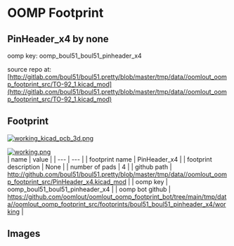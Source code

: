 # OOMP Footprint  
## PinHeader_x4  by none  
  
oomp key: oomp_boul51_boul51_pinheader_x4  
  
source repo at: [http://gitlab.com/boul51/boul51.pretty/blob/master/tmp/data//oomlout_oomp_footprint_src/TO-92_1.kicad_mod](http://gitlab.com/boul51/boul51.pretty/blob/master/tmp/data//oomlout_oomp_footprint_src/TO-92_1.kicad_mod)  
## Footprint  
  
[![working_kicad_pcb_3d.png](working_kicad_pcb_3d_600.png)](working_kicad_pcb_3d.png)  
  
[![working.png](working_600.png)](working.png)  
| name | value | 
| --- | --- | 
| footprint name | PinHeader_x4 | 
| footprint description | None | 
| number of pads | 4 | 
| github path | http://github.com/boul51/boul51.pretty/blob/master/tmp/data//oomlout_oomp_footprint_src/PinHeader_x4.kicad_mod | 
| oomp key | oomp_boul51_boul51_pinheader_x4 | 
| oomp bot github | https://github.com/oomlout/oomlout_oomp_footprint_bot/tree/main/tmp/data//oomlout_oomp_footprint_src/footprints/boul51_boul51_pinheader_x4/working | 
## Images  
